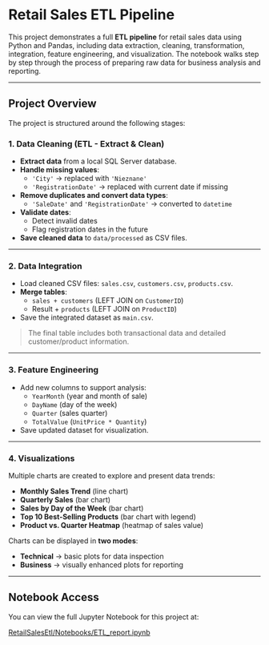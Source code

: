 # Retail Sales ETL Pipeline

This project demonstrates a full **ETL pipeline** for retail sales data using Python and Pandas, including data extraction, cleaning, transformation, integration, feature engineering, and visualization. The notebook walks step by step through the process of preparing raw data for business analysis and reporting.

---

## Project Overview

The project is structured around the following stages:

### 1. Data Cleaning (ETL - Extract & Clean)

- **Extract data** from a local SQL Server database.
- **Handle missing values**:
  - `'City'` → replaced with `'Nieznane'`
  - `'RegistrationDate'` → replaced with current date if missing
- **Remove duplicates and convert data types**:
  - `'SaleDate'` and `'RegistrationDate'` → converted to `datetime`
- **Validate dates**:
  - Detect invalid dates
  - Flag registration dates in the future
- **Save cleaned data** to `data/processed` as CSV files.

---

### 2. Data Integration

- Load cleaned CSV files: `sales.csv`, `customers.csv`, `products.csv`.
- **Merge tables**:
  - `sales + customers` (LEFT JOIN on `CustomerID`)
  - Result + `products` (LEFT JOIN on `ProductID`)
- Save the integrated dataset as `main.csv`.

> The final table includes both transactional data and detailed customer/product information.

---

### 3. Feature Engineering

- Add new columns to support analysis:
  - `YearMonth` (year and month of sale)
  - `DayName` (day of the week)
  - `Quarter` (sales quarter)
  - `TotalValue` (`UnitPrice * Quantity`)
- Save updated dataset for visualization.

---

### 4. Visualizations

Multiple charts are created to explore and present data trends:

- **Monthly Sales Trend** (line chart)  
- **Quarterly Sales** (bar chart)  
- **Sales by Day of the Week** (bar chart)  
- **Top 10 Best-Selling Products** (bar chart with legend)  
- **Product vs. Quarter Heatmap** (heatmap of sales value)

Charts can be displayed in **two modes**:  
- **Technical** → basic plots for data inspection  
- **Business** → visually enhanced plots for reporting

--- 

## Notebook Access

You can view the full Jupyter Notebook for this project at:

[RetailSalesEtl/Notebooks/ETL_report.ipynb](RetailSalesEtl/Notebooks/ETL_report.ipynb)
